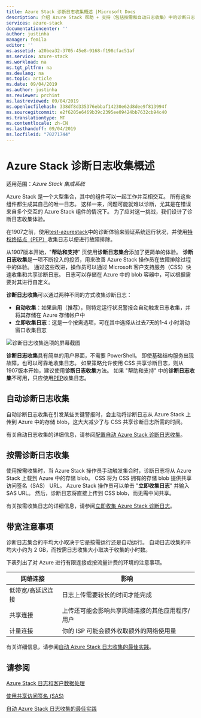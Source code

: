 ```yaml
---
title: Azure Stack 诊断日志收集概述 |Microsoft Docs
description: 介绍 Azure Stack 帮助 + 支持（包括按需和自动日志收集）中的诊断日志收集。
services: azure-stack
documentationcenter: ''
author: justinha
manager: femila
editor: ''
ms.assetid: a20bea32-3705-45e8-9168-f198cfac51af
ms.service: azure-stack
ms.workload: na
ms.tgt_pltfrm: na
ms.devlang: na
ms.topic: article
ms.date: 09/04/2019
ms.author: justinha
ms.reviewer: prchint
ms.lastreviewed: 09/04/2019
ms.openlocfilehash: 338df8d335376ebbaf14230e62d8dee9f813994f
ms.sourcegitcommit: e2f6205e6469b39c2395ee09424bb7632cb94c40
ms.translationtype: MT
ms.contentlocale: zh-CN
ms.lasthandoff: 09/04/2019
ms.locfileid: "70271744"
---
```

# <a name="overview-of-azure-stack-diagnostic-log-collection"></a>Azure Stack 诊断日志收集概述 

适用范围：*Azure Stack 集成系统*

Azure Stack 是一个大型集合，其中的组件可以一起工作并互相交互。 所有这些组件都生成其自己的唯一日志。 这样一来，问题可能就难以诊断，尤其是在错误来自多个交互的 Azure Stack 组件的情况下。 为了应对这一挑战，我们设计了诊断日志收集体验。 

在1907之前，使用[test-azurestack](azure-stack-diagnostic-test.md)中的诊断体验来验证系统运行状况，并使用[特权终结点（PEP）](azure-stack-configure-on-demand-diagnostic-log-collection.md#using-pep)收集日志以便进行故障排除。 

从1907版本开始，"**帮助和支持**" 页使用**诊断日志集合**添加了更简单的体验。 
**诊断日志收集**是一项不断投入的投资，用来改善 Azure Stack 操作员在故障排除过程中的体验。 通过这些改进，操作员可以通过 Microsoft 客户支持服务（CSS）快速收集和共享诊断日志。 日志可以存储在 Azure 中的 blob 容器中，可以根据需要对其进行自定义。    
   
**诊断日志收集**可以通过两种不同的方式收集诊断日志：

- **自动收集**：如果启用（推荐），则特定运行状况警报会自动触发日志收集，并将其存储在 Azure 存储帐户中
- **立即收集日志**：这是一个按需选项，可在其中选择从过去7天的1-4 小时滑动窗口收集日志

![诊断日志收集选项的屏幕截图](media/azure-stack-automatic-log-collection/azure-stack-log-collection-overview.png)

**诊断日志收集**具有简单的用户界面，不需要 PowerShell。 即使基础结构服务出现故障，也可以可靠地收集日志。
如果策略允许使用 CSS 共享诊断日志，则从1907版本开始，建议使用**诊断日志收集**方法。 如果 "帮助和支持" 中的**诊断日志收集**不可用，只应使用[PEP](azure-stack-configure-on-demand-diagnostic-log-collection.md#using-pep)收集日志。

## <a name="automatic-diagnostic-log-collection"></a>自动诊断日志收集 

自动诊断日志收集在引发某些关键警报时，会主动将诊断日志从 Azure Stack 上传到 Azure 中的存储 blob，这大大减少了与 CSS 共享诊断日志所需的时间。

有关自动日志收集的详细信息，请参阅[配置自动 Azure Stack 诊断日志收集](azure-stack-configure-automatic-diagnostic-log-collection.md)。

## <a name="on-demand-diagnostic-log-collection"></a>按需诊断日志收集

使用按需收集时，当 Azure Stack 操作员手动触发集合时，诊断日志将从 Azure Stack 上载到 Azure 中的存储 blob。
CSS 将为 CSS 拥有的存储 blob 提供共享访问签名（SAS） URL。 Azure Stack 操作员可以单击 "**立即收集日志**" 并输入 SAS URL。 然后，诊断日志将直接上传到 CSS blob，而无需中间共享。 

有关按需收集日志的详细信息，请参阅[立即收集 Azure Stack 诊断日志](azure-stack-configure-on-demand-diagnostic-log-collection.md)。

## <a name="bandwidth-considerations"></a>带宽注意事项

诊断日志集合的平均大小取决于它是按需运行还是自动运行。 自动日志收集的平均大小约为 2 GB，而按需日志收集大小取决于收集的小时数。 

下表列出了对 Azure 进行有限连接或按流量计费的环境的注意事项。

| 网络连接 | 影响 |
|--------------------|--------|
| 低带宽/高延迟连接 | 日志上传需要较长的时间才能完成 | 
| 共享连接 | 上传还可能会影响共享网络连接的其他应用程序/用户 |
| 计量连接 | 你的 ISP 可能会额外收取额外的网络使用量 |

有关详细信息，请参阅[自动 Azure Stack 日志收集的最佳实践](azure-stack-best-practices-automatic-diagnostic-log-collection.md)。

## <a name="see-also"></a>请参阅

[Azure Stack 日志和客户数据处理](https://docs.microsoft.com/azure-stack/operator/azure-stack-data-collection)

[使用共享访问签名 (SAS)](https://docs.microsoft.com/azure/storage/common/storage-dotnet-shared-access-signature-part-1)

[自动 Azure Stack 日志收集的最佳实践](azure-stack-best-practices-automatic-diagnostic-log-collection.md)
